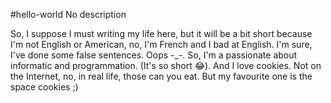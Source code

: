 #hello-world
No description

So, I suppose I must writing my life here, but it will be a bit short because I'm not English or American, no, I'm French and I bad at English. I'm sure, I've done some false sentences. Oops -_-. So, I'm a passionate about informatic and programmation. (It's so short 😂). And I love cookies. Not on the Internet, no, in real life, those can you eat. But my favourite one is the space cookies ;)
